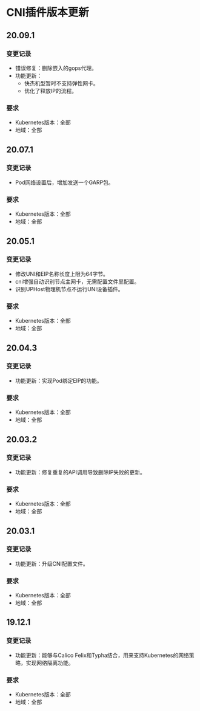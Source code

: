 # CNI插件版本更新

## 20.09.1

### 变更记录

* 错误修复：删除嵌入的gops代理。
* 功能更新：
  * 快杰机型暂时不支持弹性网卡。
  * 优化了释放IP的流程。

### 要求

* Kubernetes版本：全部
* 地域：全部

## 20.07.1

### 变更记录

* Pod网络设置后，增加发送一个GARP包。

### 要求

* Kubernetes版本：全部
* 地域：全部

## 20.05.1

### 变更记录

* 修改UNI和EIP名称长度上限为64字节。
* cni增强自动识别节点主网卡，无需配置文件里配置。
* 识别UPHost物理机节点不运行UNI设备插件。

### 要求

* Kubernetes版本：全部
* 地域：全部

## 20.04.3

### 变更记录

* 功能更新：实现Pod绑定EIP的功能。

### 要求

* Kubernetes版本：全部
* 地域：全部

## 20.03.2

### 变更记录

* 功能更新：修复重复的API调用导致删除IP失败的更新。

### 要求

* Kubernetes版本：全部
* 地域：全部

## 20.03.1

### 变更记录

* 功能更新：升级CNI配置文件。

### 要求

* Kubernetes版本：全部
* 地域：全部

## 19.12.1

### 变更记录

* 功能更新：能够与Calico Felix和Typha结合，用来支持Kubernetes的网络策略，实现网络隔离功能。

### 要求

* Kubernetes版本：全部
* 地域：全部